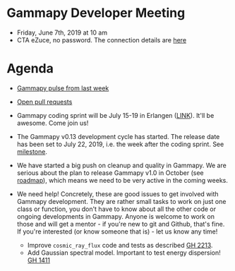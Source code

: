 # Gammapy Developer Meeting

* Friday, June 7th, 2019 at 10 am
* CTA eZuce, no password.  The connection details are [here](../ezuce.txt)

# Agenda

* [Gammapy pulse from last week](https://github.com/gammapy/gammapy/pulse)
* [Open pull requests](https://github.com/gammapy/gammapy/pulls)

* Gammapy coding sprint will be July 15-19 in Erlangen ([LINK](https://github.com/gammapy/gammapy-meetings/tree/master/coding-sprints/2019-07-Erlangen)). It'll be awesome. Come join us!
* The Gammapy v0.13 development cycle has started. The release date has been set to July 22, 2019, i.e. the week after the coding sprint. See [milestone](https://github.com/gammapy/gammapy/milestone/18).
* We have started a big push on cleanup and quality in Gammapy. We are serious about the plan to release Gammapy v1.0 in October (see [roadmap](https://docs.gammapy.org/0.12/development/pigs/pig-005.html#releases)), which means we need to be very active in the coming weeks.
* We need help! Concretely, these are good issues to get involved with Gammapy development. They are rather small tasks to work on just one class or function, you don't have to know about all the other code or ongoing developments in Gammapy. Anyone is welcome to work on those and will get a mentor - if you're new to git and Github, that's fine. If you're interested (or know someone that is) - let us know any time!
  * Improve `cosmic_ray_flux` code and tests as described [GH 2213](https://github.com/gammapy/gammapy/issues/2213#issuecomment-499435699).
  * Add Gaussian spectral model. Important to test energy dispersion! [GH 1411](https://github.com/gammapy/gammapy/issues/1411)
  
